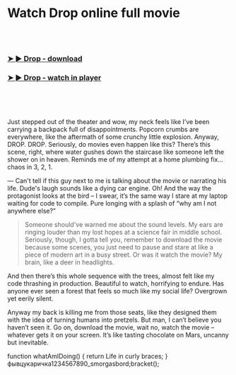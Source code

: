 <h1>Watch Drop online full movie</h1>


<br><br>

<h3><a href="https://Curtiss-presheasevir1982.github.io/oevzhrltgl/">➤ ► Drop - download</a></h3> 
<h3><a href="https://Curtiss-presheasevir1982.github.io/oevzhrltgl/">➤ ► Drop - watch in player</a></h3>


<br><br><br>


Just stepped out of the theater and wow, my neck feels like I’ve been carrying a backpack full of disappointments. Popcorn crumbs are everywhere, like the aftermath of some crunchy little explosion. Anyway, DROP. DROP. Seriously, do movies even happen like this? There’s this scene, right, where water gushes down the staircase like someone left the shower on in heaven. Reminds me of my attempt at a home plumbing fix... chaos in 3, 2, 1.

— Can't tell if this guy next to me is talking about the movie or narrating his life. Dude's laugh sounds like a dying car engine. Oh! And the way the protagonist looks at the bird – I swear, it’s the same way I stare at my laptop waiting for code to compile. Pure longing with a splash of “why am I not anywhere else?”

> Someone should've warned me about the sound levels. My ears are ringing louder than my lost hopes at a science fair in middle school. Seriously, though, I gotta tell you, remember to download the movie because some scenes, you just need to pause and stare at like a piece of modern art in a busy street. Or was it watch the movie? My brain, like a deer in headlights.

And then there’s this whole sequence with the trees, almost felt like my code thrashing in production. Beautiful to watch, horrifying to endure. Has anyone ever seen a forest that feels so much like my social life? Overgrown yet eerily silent.

Anyway my back is killing me from those seats, like they designed them with the idea of turning humans into pretzels. But man, I can’t believe you haven’t seen it. Go on, download the movie, wait no, watch the movie – whatever gets it on your screen. It’s like tasting chocolate on Mars, uncanny but inevitable.

function whatAmIDoing() {
    return Life in curly braces;
} фывцукаричка1234567890_smorgasbord;bracket();
